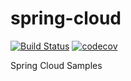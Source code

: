 # spring-cloud

[![Build Status](https://travis-ci.com/takik/spring-cloud.svg?branch=master)](https://travis-ci.com/takik/spring-cloud)
[![codecov](https://codecov.io/gh/takik/spring-cloud/branch/master/graph/badge.svg)](https://codecov.io/gh/takik/spring-cloud)

Spring Cloud Samples
